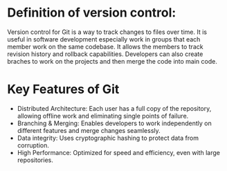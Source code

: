 # Definition of version control:
Version control for Git is a way to track changes to files over time. It is useful in software development especially work in groups that each member work on the same codebase. It allows the members to track revision history and rollback capabilities. Developers can also create braches to work on the projects and then merge the code into main code.


# Key Features of Git
- Distributed Architecture: Each user has a full copy of the repository, allowing offline work and eliminating single points of failure.
- Branching & Merging: Enables developers to work independently on different features and merge changes seamlessly.
- Data integrity: Uses cryptographic hashing to protect data from corruption.
- High Performance: Optimized for speed and efficiency, even with large repositories.
